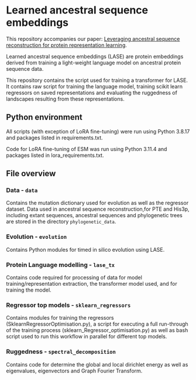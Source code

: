 # Learned ancestral sequence embeddings

This repository accompanies our paper: [Leveraging ancestral sequence reconstruction for protein representation learning](https://www.nature.com/articles/s42256-024-00935-2).

Learned ancestral sequence embeddings (LASE) are protein embeddings derived from training a light-weight language model on ancestral protein sequence data.

This repository contains the script used for training a transformer for LASE. It contains raw script for training the language model, training scikit learn regressors on saved representations and evaluating the ruggedness of landscapes resulting from these representations. 

## Python environment
All scripts (with exception of LoRA fine-tuning) were run using Python 3.8.17 and packages listed in requirements.txt. 

Code for LoRA fine-tuning of ESM was run using Python 3.11.4 and packages listed in lora_requirements.txt.

## File overview

### Data - `data`
Contains the mutation dictionary used for evolution as well as the regressor dataset. Data used in ancestral sequence reconstruction,for PTE and His3p, including extant sequences, ancestral sequences and phylogenetic trees are stored in the directory `phylogenetic_data`.

### Evolution - `evolution`
Contains Python modules for timed in silico evolution using LASE. 

### Protein Language modelling - `lase_tx`
Contains code required for processing of data for model training/representation extraction, the transformer model used, and for training the model. 

### Regressor top models - `sklearn_regressors`
Contains modules for training the regressors (SklearnRegressorOptimisation.py), a script for executing a full run-through of the training process (sklearn_Regressor_optimisation.py) as well as bash script used to run this workflow in parallel for different top models. 

### Ruggedness - `spectral_decomposition`
Contains code for determine the global and local dirichlet energy as well as eigenvalues, eigenvectors and Graph Fourier Transform.
